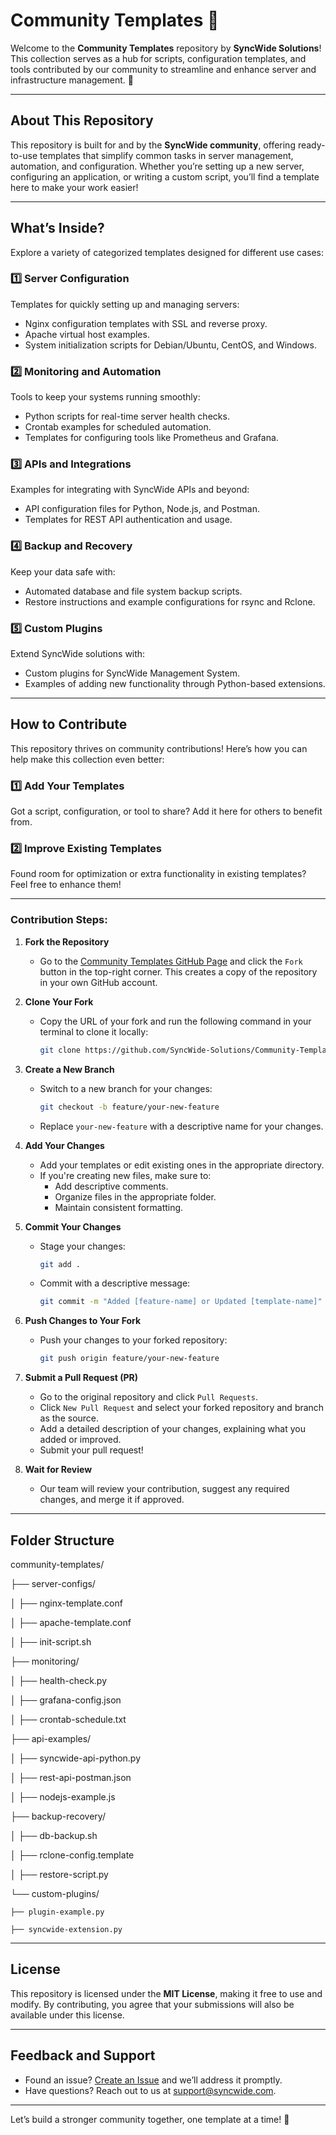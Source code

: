 # Community Templates 📂

Welcome to the **Community Templates** repository by **SyncWide Solutions**! This collection serves as a hub for scripts, configuration templates, and tools contributed by our community to streamline and enhance server and infrastructure management. 🌟

---

## About This Repository

This repository is built for and by the **SyncWide community**, offering ready-to-use templates that simplify common tasks in server management, automation, and configuration. Whether you’re setting up a new server, configuring an application, or writing a custom script, you’ll find a template here to make your work easier!

---

## What’s Inside?

Explore a variety of categorized templates designed for different use cases:

### 1️⃣ **Server Configuration**  
Templates for quickly setting up and managing servers:
- Nginx configuration templates with SSL and reverse proxy.
- Apache virtual host examples.
- System initialization scripts for Debian/Ubuntu, CentOS, and Windows.

### 2️⃣ **Monitoring and Automation**  
Tools to keep your systems running smoothly:
- Python scripts for real-time server health checks.
- Crontab examples for scheduled automation.
- Templates for configuring tools like Prometheus and Grafana.

### 3️⃣ **APIs and Integrations**  
Examples for integrating with SyncWide APIs and beyond:
- API configuration files for Python, Node.js, and Postman.
- Templates for REST API authentication and usage.

### 4️⃣ **Backup and Recovery**  
Keep your data safe with:
- Automated database and file system backup scripts.
- Restore instructions and example configurations for rsync and Rclone.

### 5️⃣ **Custom Plugins**  
Extend SyncWide solutions with:
- Custom plugins for SyncWide Management System.
- Examples of adding new functionality through Python-based extensions.

---

## How to Contribute

This repository thrives on community contributions! Here’s how you can help make this collection even better:

### 1️⃣ **Add Your Templates**  
   Got a script, configuration, or tool to share? Add it here for others to benefit from.

### 2️⃣ **Improve Existing Templates**  
   Found room for optimization or extra functionality in existing templates? Feel free to enhance them!

---

### Contribution Steps: 

1. **Fork the Repository**  
   - Go to the [Community Templates GitHub Page](https://github.com/SyncWide-Solutions/Community-Templates) and click the `Fork` button in the top-right corner. This creates a copy of the repository in your own GitHub account.

2. **Clone Your Fork**  
   - Copy the URL of your fork and run the following command in your terminal to clone it locally:
     ```bash
     git clone https://github.com/SyncWide-Solutions/Community-Templates.git
     ```

3. **Create a New Branch**  
   - Switch to a new branch for your changes:
     ```bash
     git checkout -b feature/your-new-feature
     ```
   - Replace `your-new-feature` with a descriptive name for your changes.

4. **Add Your Changes**  
   - Add your templates or edit existing ones in the appropriate directory.
   - If you're creating new files, make sure to:
     - Add descriptive comments.
     - Organize files in the appropriate folder.
     - Maintain consistent formatting.

5. **Commit Your Changes**  
   - Stage your changes:
     ```bash
     git add .
     ```
   - Commit with a descriptive message:
     ```bash
     git commit -m "Added [feature-name] or Updated [template-name]"
     ```

6. **Push Changes to Your Fork**  
   - Push your changes to your forked repository:
     ```bash
     git push origin feature/your-new-feature
     ```

7. **Submit a Pull Request (PR)**  
   - Go to the original repository and click `Pull Requests`.
   - Click `New Pull Request` and select your forked repository and branch as the source.
   - Add a detailed description of your changes, explaining what you added or improved.
   - Submit your pull request!

8. **Wait for Review**  
   - Our team will review your contribution, suggest any required changes, and merge it if approved.

---

## Folder Structure

community-templates/

├── server-configs/

│   ├── nginx-template.conf

│   ├── apache-template.conf

│   ├── init-script.sh

├── monitoring/

│   ├── health-check.py

│   ├── grafana-config.json

│   ├── crontab-schedule.txt

├── api-examples/

│   ├── syncwide-api-python.py

│   ├── rest-api-postman.json

│   ├── nodejs-example.js

├── backup-recovery/

│   ├── db-backup.sh

│   ├── rclone-config.template

│   ├── restore-script.py

└── custom-plugins/

    ├── plugin-example.py
    
    ├── syncwide-extension.py

---

## License

This repository is licensed under the **MIT License**, making it free to use and modify. By contributing, you agree that your submissions will also be available under this license.

---

## Feedback and Support

- Found an issue? [Create an Issue](https://github.com/SyncWide-Solutions/Community-Templates/issues) and we’ll address it promptly.
- Have questions? Reach out to us at [support@syncwide.com](mailto:support@syncwide.com).

---

Let’s build a stronger community together, one template at a time! 🚀
